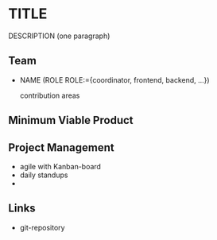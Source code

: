 # TITLE

DESCRIPTION (one paragraph)

## Team
- NAME (ROLE ROLE:={coordinator, frontend, backend, ...})
  
  contribution areas

## Minimum Viable Product

## Project Management
<!-- adapt to your needs -->
- agile with Kanban-board
- daily standups
- 

## Links
- git-repository
